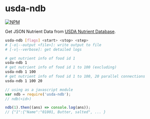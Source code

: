 # usda-ndb

[![NPM](https://nodei.co/npm/usda-ndb.png)](https://nodei.co/npm/usda-ndb/)

Get JSON Nutrient Data from [USDA Nutrient Database].

```bash
usda-ndb [flags] <start> <stop> <step>
# [-o|--output <file>]: write output to file
# [-v|--verbose]: get detailed logs

# get nutrient info of food id 1
usda-ndb 1
# get nutrient info of food id 1 to 100 (excluding)
usda-ndb 1 100
# get nutrient info of food id 1 to 100, 20 parallel connections
usda-ndb 1 100 20
```
```javascript
// using as a javascript module
var ndb = require('usda-ndb');
// ndb(<id>)

ndb(1).then((ans) => console.log(ans));
// {"1":{"Name":"01001, Butter, salted", ... }
```


[USDA Nutrient Database]: https://ndb.nal.usda.gov/ndb/
